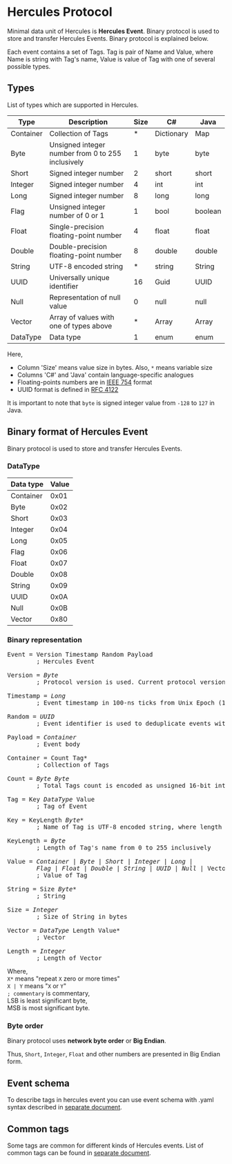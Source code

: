 # Hercules Protocol

Minimal data unit of Hercules is **Hercules Event**. Binary protocol is used to store and transfer Hercules Events. Binary protocol is explained below.

Each event contains a set of Tags. Tag is pair of Name and Value, where Name is string with Tag's name, Value is value of Tag with one of several possible types.

## Types

List of types which are supported in Hercules.

| Type      | Description                                        | Size | C#         | Java    |
|-----------|----------------------------------------------------|------|------------|---------|
| Container | Collection of Tags                                 | *    | Dictionary | Map     |
| Byte      | Unsigned integer number from 0 to 255 inclusively  | 1    | byte       | byte    |
| Short     | Signed integer number                              | 2    | short      | short   |
| Integer   | Signed integer number                              | 4    | int        | int     |
| Long      | Signed integer number                              | 8    | long       | long    |
| Flag      | Unsigned integer number of 0 or 1                  | 1    | bool       | boolean |
| Float     | Single-precision floating-point number             | 4    | float      | float   |
| Double    | Double-precision floating-point number             | 8    | double     | double  |
| String    | UTF-8 encoded string                               | *    | string     | String  |
| UUID      | Universally unique identifier                      | 16   | Guid       | UUID    |
| Null      | Representation of null value                       | 0    | null       | null    |
| Vector    | Array of values with one of types above            | *    | Array      | Array   |
| DataType  | Data type                                          | 1    | enum       | enum    |

Here, 
- Column 'Size' means value size in bytes. Also, `*` means variable size
- Columns 'C#' and 'Java' contain language-specific analogues
- Floating-points numbers are in [IEEE 754](https://en.wikipedia.org/wiki/IEEE_754) format
- UUID format is defined in [RFC 4122](https://tools.ietf.org/html/rfc4122)

It is important to note that `byte` is signed integer value from `-128` to `127` in Java.

## Binary format of Hercules Event

Binary protocol is used to store and transfer Hercules Events.

### DataType

| Data type | Value |
|-----------|-------|
| Container | 0x01  |
| Byte      | 0x02  |
| Short     | 0x03  |
| Integer   | 0x04  |
| Long      | 0x05  |
| Flag      | 0x06  |
| Float     | 0x07  |
| Double    | 0x08  |
| String    | 0x09  |
| UUID      | 0x0A  |
| Null      | 0x0B  |
| Vector    | 0x80  |

### Binary representation

<pre>
Event = Version Timestamp Random Payload
        ; Hercules Event

Version = <i>Byte</i>
        ; Protocol version is used. Current protocol version is 0x01

Timestamp = <i>Long</i>
        ; Event timestamp in 100-ns ticks from Unix Epoch (1970-01-01T00:00:00.000Z)

Random = <i>UUID</i>
        ; Event identifier is used to deduplicate events with the same timestamp

Payload = <i>Container</i>
        ; Event body 

Container = Count Tag*
        ; Collection of Tags

Count = <i>Byte</i> <i>Byte</i>
        ; Total Tags count is encoded as unsigned 16-bit integer, where LSB follows after MSB 

Tag = Key <i>DataType</i> Value
        ; Tag of Event

Key = KeyLength <i>Byte</i>*
        ; Name of Tag is UTF-8 encoded string, where length in bytes does not exceed 255

KeyLength = <i>Byte</i>
        ; Length of Tag's name from 0 to 255 inclusively

Value = <i>Container</i> | <i>Byte</i> | <i>Short</i> | <i>Integer</i> | <i>Long</i> |
        <i>Flag</i> | <i>Float</i> | <i>Double</i> | <i>String</i> | <i>UUID</i> | <i>Null</i> | Vector
        ; Value of Tag

String = Size <i>Byte</i>*
        ; String

Size = <i>Integer</i>
        ; Size of String in bytes

Vector = <i>DataType</i> Length Value*
        ; Vector

Length = <i>Integer</i>
        ; Length of Vector
</pre>

Where,  
`X*` means "repeat `X` zero or more times"  
`X | Y` means "`X` or `Y`"  
`; commentary` is commentary,  
LSB is least significant byte,  
MSB is most significant byte.

### Byte order

Binary protocol uses **network byte order** or **Big Endian**.

Thus, `Short`, `Integer`, `Float` and other numbers are presented in Big Endian form.

## Event schema

To describe tags in hercules event you can use event schema with .yaml syntax described in [separate document](./doc/event-schema.md).

## Common tags

Some tags are common for different kinds of Hercules events. List of common tags can be found in [separate document](./doc/common-tags.md).

